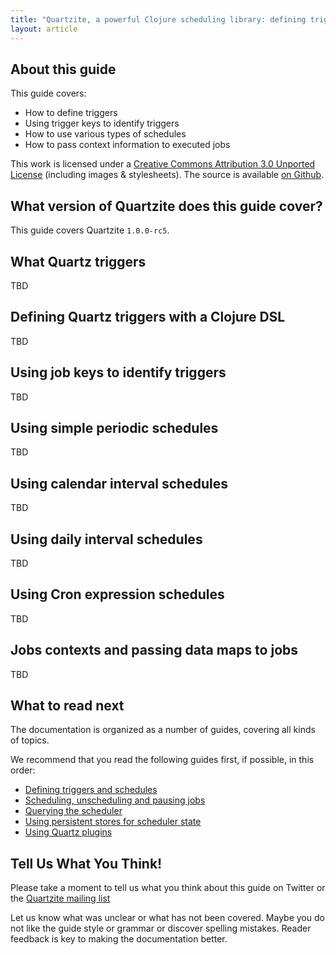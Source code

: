 ```yaml
---
title: "Quartzite, a powerful Clojure scheduling library: defining triggers and schedules"
layout: article
---
```


## About this guide

This guide covers:

 * How to define triggers
 * Using trigger keys to identify triggers
 * How to use various types of schedules
 * How to pass context information to executed jobs

This work is licensed under a <a rel="license" href="http://creativecommons.org/licenses/by/3.0/">Creative Commons Attribution 3.0 Unported License</a> (including images & stylesheets). The source is available [on Github](https://github.com/clojurewerkz/welle.docs).



## What version of Quartzite does this guide cover?

This guide covers Quartzite `1.0.0-rc5`.


## What Quartz triggers

TBD


## Defining Quartz triggers with a Clojure DSL

TBD


## Using job keys to identify triggers

TBD


## Using simple periodic schedules

TBD


## Using calendar interval schedules

TBD


## Using daily interval schedules

TBD


## Using Cron expression schedules

TBD


## Jobs contexts and passing data maps to jobs

TBD



## What to read next

The documentation is organized as a number of guides, covering all kinds of topics.

We recommend that you read the following guides first, if possible, in this order:

 * [Defining triggers and schedules](/triggers.html)
 * [Scheduling, unscheduling and pausing jobs](/unscheduling_and_pausing.html)
 * [Querying the scheduler](/querying.html)
 * [Using persistent stores for scheduler state](/persistent_quartz_stores.html)
 * [Using Quartz plugins](/quartz_plugins.html)


## Tell Us What You Think!

Please take a moment to tell us what you think about this guide on Twitter or the [Quartzite mailing list](https://groups.google.com/forum/#!forum/clojure-quartz)

Let us know what was unclear or what has not been covered. Maybe you do not like the guide style or grammar or discover spelling mistakes. Reader feedback is key to making the documentation better.
